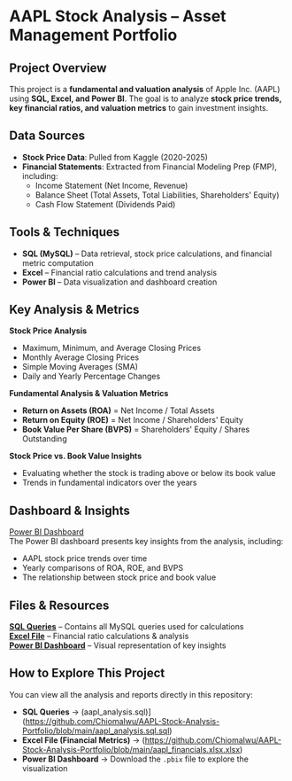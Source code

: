 # AAPL Stock Analysis – Asset Management Portfolio  

## Project Overview  
This project is a **fundamental and valuation analysis** of Apple Inc. (AAPL) using **SQL, Excel, and Power BI**. The goal is to analyze **stock price trends, key financial ratios, and valuation metrics** to gain investment insights.

## Data Sources  
- **Stock Price Data**: Pulled from Kaggle (2020-2025)
- **Financial Statements**: Extracted from Financial Modeling Prep (FMP), including:
  - Income Statement (Net Income, Revenue)
  - Balance Sheet (Total Assets, Total Liabilities, Shareholders' Equity)
  - Cash Flow Statement (Dividends Paid)

## Tools & Techniques  
- **SQL (MySQL)** – Data retrieval, stock price calculations, and financial metric computation  
- **Excel** – Financial ratio calculations and trend analysis  
- **Power BI** – Data visualization and dashboard creation  

## Key Analysis & Metrics  
**Stock Price Analysis**  
   - Maximum, Minimum, and Average Closing Prices  
   - Monthly Average Closing Prices  
   - Simple Moving Averages (SMA)  
   - Daily and Yearly Percentage Changes
     
**Fundamental Analysis & Valuation Metrics**  
   - **Return on Assets (ROA)** = Net Income / Total Assets  
   - **Return on Equity (ROE)** = Net Income / Shareholders' Equity  
   - **Book Value Per Share (BVPS)** = Shareholders' Equity / Shares Outstanding
     
**Stock Price vs. Book Value Insights**  
   - Evaluating whether the stock is trading above or below its book value  
   - Trends in fundamental indicators over the years  

## Dashboard & Insights  
[Power BI Dashboard](dashboard_screenshot.png)  
The Power BI dashboard presents key insights from the analysis, including:
- AAPL stock price trends over time  
- Yearly comparisons of ROA, ROE, and BVPS  
- The relationship between stock price and book value  

## Files & Resources  
**[SQL Queries](aapl_analysis.sql)** – Contains all MySQL queries used for calculations  
**[Excel File](aapl_financials.xlsx)** – Financial ratio calculations & analysis  
**[Power BI Dashboard](aapl_dashboard.pbix)** – Visual representation of key insights  

## How to Explore This Project  
You can view all the analysis and reports directly in this repository:
- **SQL Queries** → (aapl_analysis.sql)](https://github.com/ChiomaIwu/AAPL-Stock-Analysis-Portfolio/blob/main/aapl_analysis.sql.sql)  
- **Excel File (Financial Metrics)** → (https://github.com/ChiomaIwu/AAPL-Stock-Analysis-Portfolio/blob/main/aapl_financials.xlsx.xlsx)  
- **Power BI Dashboard** → Download the `.pbix` file to explore the visualization  


